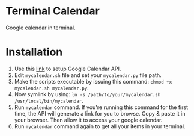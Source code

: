 # Terminal Calendar
Google calendar in terminal.

# Installation
1. Use this <a target="_blank" href="https://developers.google.com/google-apps/calendar/quickstart/python">link</a> to setup Google Calendar API.
2. Edit `mycalendar.sh` file and set your `mycalendar.py` file path.
3. Make the scripts executable by issuing this command: `chmod +x mycalendar.sh mycalendar.py`.
4. Now symlink by using: `ln -s /path/to/your/mycalendar.sh /usr/local/bin/mycalendar`.
5. Run `mycalendar` command. If you're running this command for the first time, the API will generate a link for you to browse. Copy & paste it in your browser. Then allow it to access your google calendar.
6. Run `mycalendar` command again to get all your items in your terminal.

